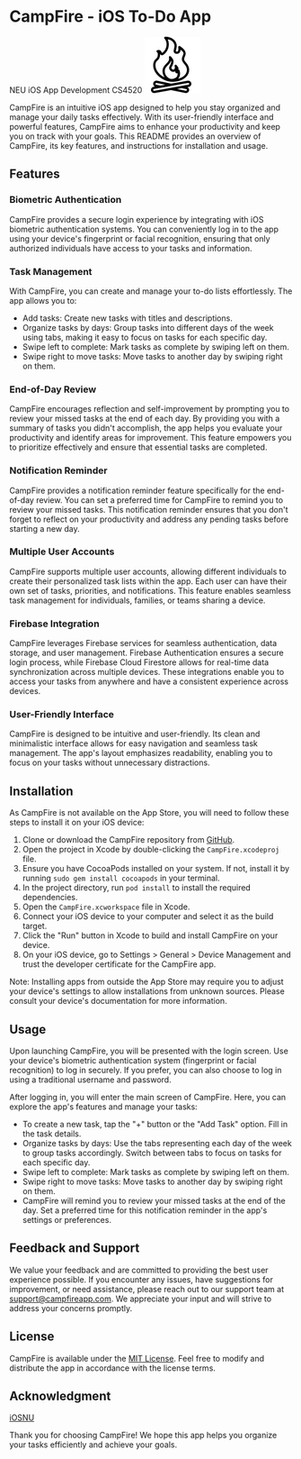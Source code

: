 # CampFire - iOS To-Do App
NEU iOS App Development CS4520
![CampFire Logo](CampFire/Assets.xcassets/campfire.imageset/icons8-campfire-100.png)

CampFire is an intuitive iOS app designed to help you stay organized and manage your daily tasks effectively. With its user-friendly interface and powerful features, CampFire aims to enhance your productivity and keep you on track with your goals. This README provides an overview of CampFire, its key features, and instructions for installation and usage.

## Features

### Biometric Authentication
CampFire provides a secure login experience by integrating with iOS biometric authentication systems. You can conveniently log in to the app using your device's fingerprint or facial recognition, ensuring that only authorized individuals have access to your tasks and information.

### Task Management
With CampFire, you can create and manage your to-do lists effortlessly. The app allows you to:
- Add tasks: Create new tasks with titles and descriptions.
- Organize tasks by days: Group tasks into different days of the week using tabs, making it easy to focus on tasks for each specific day.
- Swipe left to complete: Mark tasks as complete by swiping left on them.
- Swipe right to move tasks: Move tasks to another day by swiping right on them.

### End-of-Day Review
CampFire encourages reflection and self-improvement by prompting you to review your missed tasks at the end of each day. By providing you with a summary of tasks you didn't accomplish, the app helps you evaluate your productivity and identify areas for improvement. This feature empowers you to prioritize effectively and ensure that essential tasks are completed.

### Notification Reminder
CampFire provides a notification reminder feature specifically for the end-of-day review. You can set a preferred time for CampFire to remind you to review your missed tasks. This notification reminder ensures that you don't forget to reflect on your productivity and address any pending tasks before starting a new day.

### Multiple User Accounts
CampFire supports multiple user accounts, allowing different individuals to create their personalized task lists within the app. Each user can have their own set of tasks, priorities, and notifications. This feature enables seamless task management for individuals, families, or teams sharing a device.

### Firebase Integration
CampFire leverages Firebase services for seamless authentication, data storage, and user management. Firebase Authentication ensures a secure login process, while Firebase Cloud Firestore allows for real-time data synchronization across multiple devices. These integrations enable you to access your tasks from anywhere and have a consistent experience across devices.

### User-Friendly Interface
CampFire is designed to be intuitive and user-friendly. Its clean and minimalistic interface allows for easy navigation and seamless task management. The app's layout emphasizes readability, enabling you to focus on your tasks without unnecessary distractions.

## Installation

As CampFire is not available on the App Store, you will need to follow these steps to install it on your iOS device:

1. Clone or download the CampFire repository from [GitHub](https://github.com/NoHaxsJustAsian/CampFire).
2. Open the project in Xcode by double-clicking the `CampFire.xcodeproj` file.
3. Ensure you have CocoaPods installed on your system. If not, install it by running `sudo gem install cocoapods` in your terminal.
4. In the project directory, run `pod install` to install the required dependencies.
5. Open the `CampFire.xcworkspace` file in Xcode.
6. Connect your iOS device to your computer and select it as the build target.
7. Click the "Run" button in Xcode to build and install CampFire on your device.
8. On your iOS device, go to Settings > General > Device Management and trust the developer certificate for the CampFire app.

Note: Installing apps from outside the App Store may require you to adjust your device's settings to allow installations from unknown sources. Please consult your device's documentation for more information.

## Usage

Upon launching CampFire, you will be presented with the login screen. Use your device's biometric authentication system (fingerprint or facial recognition) to log in securely. If you prefer, you can also choose to log in using a traditional username and password.

After logging in, you will enter the main screen of CampFire. Here, you can explore the app's features and manage your tasks:
- To create a new task, tap the "+" button or the "Add Task" option. Fill in the task details.
- Organize tasks by days: Use the tabs representing each day of the week to group tasks accordingly. Switch between tabs to focus on tasks for each specific day.
- Swipe left to complete: Mark tasks as complete by swiping left on them.
- Swipe right to move tasks: Move tasks to another day by swiping right on them.
- CampFire will remind you to review your missed tasks at the end of the day. Set a preferred time for this notification reminder in the app's settings or preferences.

## Feedback and Support

We value your feedback and are committed to providing the best user experience possible. If you encounter any issues, have suggestions for improvement, or need assistance, please reach out to our support team at support@campfireapp.com. We appreciate your input and will strive to address your concerns promptly.

## License

CampFire is available under the [MIT License](https://opensource.org/licenses/MIT). Feel free to modify and distribute the app in accordance with the license terms.

## Acknowledgment

[iOSNU](https://iosnu.sakibnm.space/)

Thank you for choosing CampFire! We hope this app helps you organize your tasks efficiently and achieve your goals.
